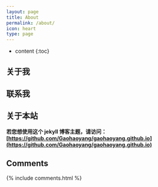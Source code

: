 ```yaml
---
layout: page
title: About
permalink: /about/
icon: heart
type: page
---
```


* content
{:toc}

## 关于我

## 联系我

## 关于本站

**若您想使用这个 jekyll 博客主题，请访问：[https://github.com/Gaohaoyang/gaohaoyang.github.io](https://github.com/Gaohaoyang/gaohaoyang.github.io)**

## Comments

{% include comments.html %}
